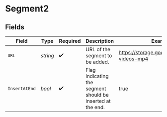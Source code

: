 # Segment2


## Fields

| Field                                                      | Type                                                       | Required                                                   | Description                                                | Example                                                    |
| ---------------------------------------------------------- | ---------------------------------------------------------- | ---------------------------------------------------------- | ---------------------------------------------------------- | ---------------------------------------------------------- |
| `URL`                                                      | *string*                                                   | :heavy_check_mark:                                         | URL of the segment to be added.                            | https://storage.googleapis.com/gtv-videos-mp4              |
| `InsertAtEnd`                                              | *bool*                                                     | :heavy_check_mark:                                         | Flag indicating the segment should be inserted at the end. | true                                                       |